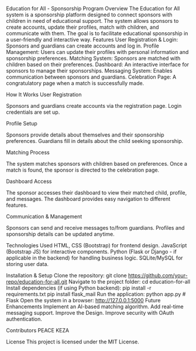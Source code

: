 Education for All - Sponsorship Program
Overview
The Education for All system is a sponsorship platform designed to connect sponsors with children in need of educational support. The system allows sponsors to create accounts, update their profiles, match with children, and communicate with them. The goal is to facilitate educational sponsorship in a user-friendly and interactive way.
Features
User Registration & Login: Sponsors and guardians can create accounts and log in.
Profile Management: Users can update their profiles with personal information and sponsorship preferences.
Matching System: Sponsors are matched with children based on their preferences.
Dashboard: An interactive interface for sponsors to manage their sponsorships.
Messaging System: Enables communication between sponsors and guardians.
Celebration Page: A congratulatory page when a match is successfully made.


How It Works
User Registration


Sponsors and guardians create accounts via the registration page.
Login credentials are set up.


Profile Setup


Sponsors provide details about themselves and their sponsorship preferences.
Guardians fill in details about the child seeking sponsorship.


Matching Process


The system matches sponsors with children based on preferences.
Once a match is found, the sponsor is directed to the celebration page.


Dashboard Access


The sponsor accesses their dashboard to view their matched child, profile, and messages.
The dashboard provides easy navigation to different features.


Communication & Management


Sponsors can send and receive messages to/from guardians.
Profiles and sponsorship details can be updated anytime.


Technologies Used
HTML, CSS (Bootstrap) for frontend design.
JavaScript (Bootstrap JS) for interactive components.
Python (Flask or Django - if applicable in the backend) for handling business logic.
SQLite/MySQL for storing user data.


Installation & Setup
Clone the repository:
 git clone https://github.com/your-repo/education-for-all.git
Navigate to the project folder:
 cd education-for-all
Install dependencies (if using Python backend):
 pip install -r requirements.txt
 pip install flask_mail
Run the application:
 python app.py  # Flask
Open the system in a browser:
 http://127.0.0.1:5000
Future Enhancements
Implement an AI-based matching algorithm.
Add real-time messaging support.
Improve the Design.
Improve security with OAuth authentication.


Contributors
PEACE KEZA


License
This project is licensed under the MIT License.

